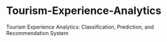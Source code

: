 # Tourism-Experience-Analytics
Tourism Experience Analytics: Classification, Prediction, and Recommendation System
